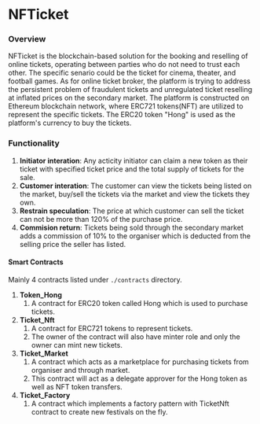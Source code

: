 # NFTicket

### Overview 

NFTicket is the blockchain-based solution for the booking and reselling of online tickets, operating between parties who do not need to trust each other. The specific senario could be the ticket for cinema, theater, and football games. As for online ticket broker, the platform is trying to address the persistent problem of fraudulent tickets and unregulated ticket reselling at inflated prices on the secondary market. The platform is constructed on Ethereum blockchain network, where ERC721 tokens(NFT) are utilized to represent the specific tickets. The ERC20 token "Hong" is used as the platform's currency to buy the tickets.

### Functionality
1. __Initiator interation__: Any acticity initiator can claim a new token as their ticket with specified ticket price and the total supply of tickets for the sale.
2. __Customer interation__: The customer can view the tickets being listed on the market, buy/sell the tickets via the market and view the tickets they own. 
3. __Restrain speculation__: The price at which customer can sell the ticket can not be more than 120% of the purchase price.
4. __Commision return__: Tickets being sold through the secondary market adds a commission of 10% to the organiser which is deducted from the selling price the seller has listed.

#### Smart Contracts
Mainly 4 contracts listed under `./contracts` directory.

1. __Token_Hong__ 
    1. A contract for ERC20 token called Hong which is used to purchase tickets.
2. __Ticket_Nft__ 
    1. A contract for ERC721 tokens to represent tickets.
    2. The owner of the contract will also have minter role and only the owner can mint new tickets.
3. __Ticket_Market__ 
    1. A contract which acts as a marketplace for purchasing tickets from organiser and through market.
    2. This contract will act as a delegate approver for the Hong token as well as NFT token transfers.
4. __Ticket_Factory__ 
    1. A contract which implements a factory pattern with TicketNft contract to create new festivals on the fly.